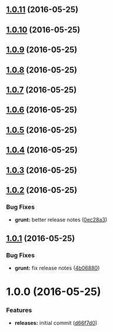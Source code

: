 <a name="1.0.11"></a>
## [1.0.11](https://github.com/hypeJunction/deploy_test/compare/1.0.10...v1.0.11) (2016-05-25)




<a name="1.0.10"></a>
## [1.0.10](https://github.com/hypeJunction/deploy_test/compare/1.0.9...v1.0.10) (2016-05-25)




<a name="1.0.9"></a>
## [1.0.9](https://github.com/hypeJunction/deploy_test/compare/1.0.8...v1.0.9) (2016-05-25)




<a name="1.0.8"></a>
## [1.0.8](https://github.com/hypeJunction/deploy_test/compare/1.0.7...v1.0.8) (2016-05-25)




<a name="1.0.7"></a>
## [1.0.7](https://github.com/hypeJunction/deploy_test/compare/1.0.6...v1.0.7) (2016-05-25)




<a name="1.0.6"></a>
## [1.0.6](https://github.com/hypeJunction/deploy_test/compare/1.0.5...v1.0.6) (2016-05-25)




<a name="1.0.5"></a>
## [1.0.5](https://github.com/hypeJunction/deploy_test/compare/1.0.4...v1.0.5) (2016-05-25)




<a name="1.0.4"></a>
## [1.0.4](https://github.com/hypeJunction/deploy_test/compare/1.0.3...v1.0.4) (2016-05-25)




<a name="1.0.3"></a>
## [1.0.3](https://github.com/hypeJunction/deploy_test/compare/1.0.2...v1.0.3) (2016-05-25)




<a name="1.0.2"></a>
## [1.0.2](https://github.com/hypeJunction/deploy_test/compare/1.0.1...v1.0.2) (2016-05-25)


### Bug Fixes

* **grunt:** better release notes ([0ec28a3](https://github.com/hypeJunction/deploy_test/commit/0ec28a3))



<a name="1.0.1"></a>
## [1.0.1](https://github.com/hypeJunction/deploy_test/compare/1.0.0...v1.0.1) (2016-05-25)


### Bug Fixes

* **grunt:** fix release notes ([4b06880](https://github.com/hypeJunction/deploy_test/commit/4b06880))



<a name="1.0.0"></a>
# 1.0.0 (2016-05-25)


### Features

* **releases:** initial commit ([d66f7d0](https://github.com/hypeJunction/deploy_test/commit/d66f7d0))



